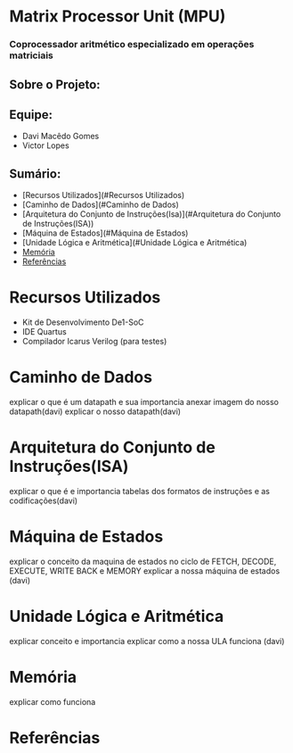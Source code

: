 # Matrix Processor Unit (MPU)
### Coprocessador aritmético especializado em operações matriciais

## Sobre o Projeto:
## Equipe:
- Davi Macêdo Gomes
- Victor Lopes
## Sumário:
- [Recursos Utilizados](#Recursos Utilizados)
- [Caminho de Dados](#Caminho de Dados)
- [Arquitetura do Conjunto de Instruções(Isa)](#Arquitetura do Conjunto de Instruções(ISA))
- [Máquina de Estados](#Máquina de Estados)
- [Unidade Lógica e Aritmética](#Unidade Lógica e Aritmética)
- [Memória](#Memória)
- [Referências](#Referências)
# Recursos Utilizados
- Kit de Desenvolvimento De1-SoC
- IDE Quartus 
- Compilador Icarus Verilog (para testes)
# Caminho de Dados
explicar o que é um datapath e sua importancia
anexar imagem do nosso datapath(davi)
explicar o nosso datapath(davi)
# Arquitetura do Conjunto de Instruções(ISA)
explicar o que é e importancia
tabelas dos formatos de instruções e as codificações(davi)
# Máquina de Estados
explicar o conceito da maquina de estados no ciclo de FETCH, DECODE, EXECUTE, WRITE BACK e MEMORY
explicar a nossa máquina de estados (davi)

# Unidade Lógica e Aritmética
explicar conceito e importancia
explicar como a nossa ULA funciona (davi)
# Memória
explicar como funciona
# Referências
